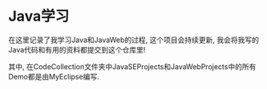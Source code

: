 # Java学习 
在这里记录了我学习Java和JavaWeb的过程, 这个项目会持续更新, 我会将我写的Java代码和有用的资料都提交到这个仓库里!

其中, 在CodeCollection文件夹中JavaSEProjects和JavaWebProjects中的所有Demo都是由MyEclipse编写.
